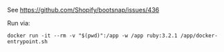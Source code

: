 See <https://github.com/Shopify/bootsnap/issues/436>

Run via:

```terminal
docker run -it --rm -v "$(pwd)":/app -w /app ruby:3.2.1 /app/docker-entrypoint.sh
```
